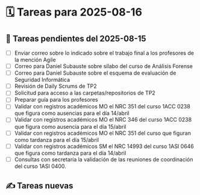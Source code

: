 # 🗓️ Tareas para 2025-08-16

## 🔁 Tareas pendientes del 2025-08-15
- [ ] Enviar correo sobre lo indicado sobre el trabajo final a los profesores de la mención Agile
- [ ] Correo para Daniel Subauste sobre sílabo del curso de Análisis Forense
- [ ] Correo para Daniel Subauste sobre el esquema de evaluación de Seguridad Informática
- [ ] Revisión de Daily Scrums de TP2
- [ ] Solicitud para acceso a las carpetas/repositorios de TP2
- [ ] Preparar guía para los profesores  
- [ ] Validar con registros académicos MO el NRC 351 del curso 1ACC 0238 que figura como ausencias para el día 14/abril
- [ ] Validar con registros académicos MO el NRC 346 del curso 1ACC 0238 que figura como ausencia para el día 15/abril
- [ ] Validar con registros académicos MO el NRC 351 del curso que figuran como tardanza para el día 15/abril
- [ ] Validar con registros académicos SM el NRC 14993 del curso 1ASI 0646 que figura como tardanza para el día 14/abril
- [ ] Consultas con secretaría la validación de las reuniones de coordinación del curso 1ASI 0400.

## ✍️ Tareas nuevas
